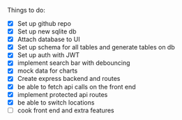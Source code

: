 Things to do:
 - [x] Set up github repo
 - [x] Set up new sqlite db
 - [x] Attach database to UI
 - [x] Set up schema for all tables and generate tables on db
 - [x] Set up auth with JWT
 - [x] implement search bar with debouncing
 - [x] mock data for charts
 - [x] Create express backend and routes
 - [x] be able to fetch api calls on the front end
 - [x] implement protected api routes
 - [x] be able to switch locations
 - [ ] cook front end and extra features
